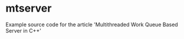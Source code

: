 mtserver
========

Example source code for the article 'Multithreaded Work Queue Based Server in C++'